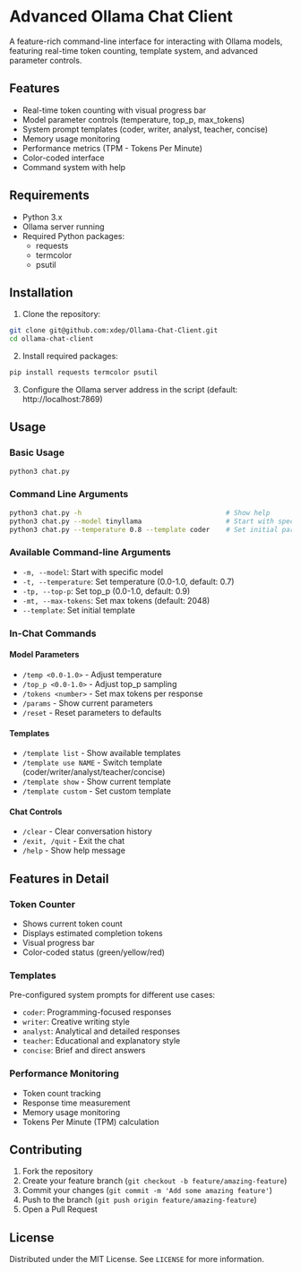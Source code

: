 # Advanced Ollama Chat Client

A feature-rich command-line interface for interacting with Ollama models, featuring real-time token counting, template system, and advanced parameter controls.

## Features

- Real-time token counting with visual progress bar
- Model parameter controls (temperature, top_p, max_tokens)
- System prompt templates (coder, writer, analyst, teacher, concise)
- Memory usage monitoring
- Performance metrics (TPM - Tokens Per Minute)
- Color-coded interface
- Command system with help

## Requirements

- Python 3.x
- Ollama server running
- Required Python packages:
  - requests
  - termcolor
  - psutil

## Installation

1. Clone the repository:
```bash
git clone git@github.com:xdep/Ollama-Chat-Client.git
cd ollama-chat-client
```

2. Install required packages:
```bash
pip install requests termcolor psutil
```

3. Configure the Ollama server address in the script (default: http://localhost:7869)

## Usage

### Basic Usage
```bash
python3 chat.py
```

### Command Line Arguments
```bash
python3 chat.py -h                                    # Show help
python3 chat.py --model tinyllama                     # Start with specific model
python3 chat.py --temperature 0.8 --template coder    # Set initial parameters
```

### Available Command-line Arguments
- `-m, --model`: Start with specific model
- `-t, --temperature`: Set temperature (0.0-1.0, default: 0.7)
- `-tp, --top-p`: Set top_p (0.0-1.0, default: 0.9)
- `-mt, --max-tokens`: Set max tokens (default: 2048)
- `--template`: Set initial template

### In-Chat Commands

#### Model Parameters
- `/temp <0.0-1.0>` - Adjust temperature
- `/top_p <0.0-1.0>` - Adjust top_p sampling
- `/tokens <number>` - Set max tokens per response
- `/params` - Show current parameters
- `/reset` - Reset parameters to defaults

#### Templates
- `/template list` - Show available templates
- `/template use NAME` - Switch template (coder/writer/analyst/teacher/concise)
- `/template show` - Show current template
- `/template custom` - Set custom template

#### Chat Controls
- `/clear` - Clear conversation history
- `/exit, /quit` - Exit the chat
- `/help` - Show help message

## Features in Detail

### Token Counter
- Shows current token count
- Displays estimated completion tokens
- Visual progress bar
- Color-coded status (green/yellow/red)

### Templates
Pre-configured system prompts for different use cases:
- `coder`: Programming-focused responses
- `writer`: Creative writing style
- `analyst`: Analytical and detailed responses
- `teacher`: Educational and explanatory style
- `concise`: Brief and direct answers

### Performance Monitoring
- Token count tracking
- Response time measurement
- Memory usage monitoring
- Tokens Per Minute (TPM) calculation

## Contributing

1. Fork the repository
2. Create your feature branch (`git checkout -b feature/amazing-feature`)
3. Commit your changes (`git commit -m 'Add some amazing feature'`)
4. Push to the branch (`git push origin feature/amazing-feature`)
5. Open a Pull Request

## License

Distributed under the MIT License. See `LICENSE` for more information.
